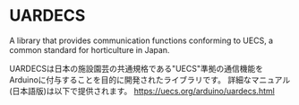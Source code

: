 # UARDECS
A library that provides communication functions conforming to UECS, a common standard for horticulture in Japan.

UARDECSは日本の施設園芸の共通規格である"UECS"準拠の通信機能をArduinoに付与することを目的に開発されたライブラリです。
詳細なマニュアル(日本語版)は以下で提供されます。
https://uecs.org/arduino/uardecs.html
